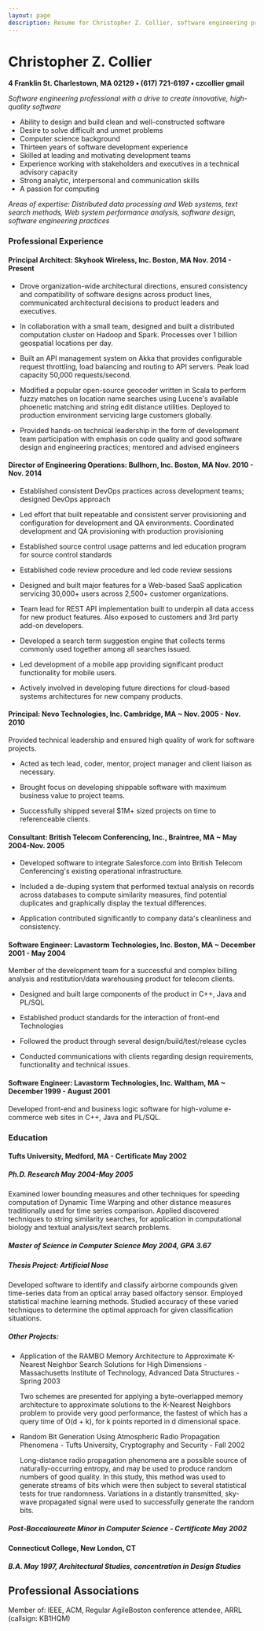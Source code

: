 ```yaml
---
layout: page
description: Resume for Christopher Z. Collier, software engineering professional in Boston
---
```

# Christopher Z. Collier

**4 Franklin St. Charlestown, MA 02129 &bull; (617) 721-6197 &bull; czcollier gmail**

_Software engineering professional with a drive to create innovative, high-quality software_

 - Ability to design and build clean and well-constructed software
 - Desire to solve difficult and unmet problems
 - Computer science background
 - Thirteen years of software development experience
 - Skilled at leading and motivating development teams
 - Experience working with stakeholders and executives in a technical advisory capacity
 - Strong analytic, interpersonal and communication skills
 - A passion for computing

_Areas of expertise: Distributed data processing and Web systems, text
search methods, Web system performance analysis, software design, software engineering
practices_

### Professional Experience

#### Principal Architect: Skyhook Wireless, Inc. Boston, MA Nov. 2014 - Present

 - Drove organization-wide architectural directions, ensured
   consistency and compatibility of software designs across product
   lines, communicated architectural decisions to product leaders and
   executives.
 
 - In collaboration with a small team, designed and built a
   distributed computation cluster on Hadoop and Spark. Processes
   over 1 billion geospatial locations per day.

 - Built an API management system on Akka that provides configurable
   request throttling, load balancing and routing to API servers. Peak
   load capacity 50,000 requests/second.
   
 - Modified a popular open-source geocoder written in Scala to
   perform fuzzy matches on location name searches using Lucene's
   available phoenetic matching and string edit distance utilities.
   Deployed to production environment servicing large customers globally.

 - Provided hands-on technical leadership in the form of development team
   participation with emphasis on code quality and good software design and
   engineering practices; mentored and advised engineers

#### Director of Engineering Operations: Bullhorn, Inc. Boston, MA Nov. 2010 - Nov. 2014

  - Established consistent DevOps practices across development teams;
    designed DevOps approach

  - Led effort that built repeatable and consistent server provisioning and
    configuration for development and QA environments. Coordinated development
    and QA provisioning with production provisioning

  - Established source control usage patterns and led education program for
    source control standards

  - Established code review procedure and led code review sessions

  - Designed and built major features for a Web-based SaaS application
   servicing 30,000+ users across 2,500+ customer organizations.

  - Team lead for REST API implementation built to underpin all data
    access for new product features. Also exposed to customers and 3rd
    party add-on developers.

  - Developed a search term suggestion engine that collects terms
    commonly used together among all searches issued.

  - Led development of a mobile app providing significant product
    functionality for mobile users.

  - Actively involved in developing future directions for cloud-based
    systems architectures for new company products.

#### Principal: Nevo Technologies, Inc. Cambridge, MA ~ Nov. 2005 - Nov. 2010
  Provided technical leadership and ensured high quality of work for software
  projects. 
  
  - Acted as tech lead, coder, mentor, project manager and client liaison as necessary.

  - Brought focus on developing shippable software with
    maximum business value to project teams.

  - Successfully shipped several $1M+ sized projects on time to referenceable clients.

#### Consultant: British Telecom Conferencing, Inc., Braintree, MA ~ May 2004-Nov. 2005
  - Developed software to integrate Salesforce.com into British Telecom
    Conferencing's existing operational infrastructure.

  - Included a de-duping system that performed textual analysis on records across databases
    to compute similarity measures, find potential duplicates and graphically
    display the textual differences.

  - Application contributed significantly to company data's cleanliness and consistency.

#### Software Engineer: Lavastorm Technologies, Inc. Boston, MA ~ December 2001 - May 2004 
   Member of the development team for a successful and complex billing analysis
   and restitution/data warehousing product for telecom clients.

  - Designed and built large components of the product in C++, Java and PL/SQL

  - Established product standards for the interaction of front-end Technologies

  - Followed the product through several design/build/test/release cycles

  - Conducted communications with clients regarding design requirements, functionality and
    technical issues. 

#### Software Engineer: Lavastorm Technologies, Inc. Waltham, MA ~ December 1999 - August 2001 
   Developed front-end and business logic software for high-volume e-commerce
   web sites in C++, Java and PL/SQL.

### Education

#### Tufts University, Medford, MA - Certificate May 2002

##### Ph.D. Research May 2004-May 2005
   Examined lower bounding measures and other techniques for speeding
   computation of Dynamic Time Warping and other distance measures traditionally
   used for time series comparison. Applied discovered techniques to string
   similarity searches, for application in computational biology and textual
   analysis/text search problems. 

#####  Master of Science in Computer Science May 2004, GPA 3.67

#####  Thesis Project: Artificial Nose 
  Developed software to identify and classify airborne compounds given time-series
  data from an optical array based olfactory sensor. Employed statistical machine
  learning methods. Studied accuracy of these varied techniques to determine the
  optimal approach for given classification situations. 

#####  Other Projects: 

 - Application of the RAMBO Memory Architecture to Approximate K-Nearest Neighbor Search Solutions for High Dimensions - Massachusetts Institute of Technology, Advanced Data Structures - Spring 2003

   Two schemes are presented for applying a byte-overlapped memory
   architecture to approximate solutions to the K-Nearest Neighbors problem
   to provide very good performance, the fastest of which has a query time of
   O(d + k), for k points reported in d dimensional space.

 - Random Bit Generation Using Atmospheric Radio Propagation Phenomena - Tufts University, Cryptography and Security - Fall 2002 

   Long-distance radio propagation phenomena are a possible source of
   naturally-occurring entropy, and may be used to produce random numbers of
   good quality. In this study, this method was used to generate streams of
   bits which were then subject to several statistical tests for true
   randomness. Variations in a distantly transmitted, sky-wave propagated
   signal were used to successfully generate the random bits.

##### Post-Baccalaureate Minor in Computer Science - Certificate May 2002

#### Connecticut College, New London, CT

##### B.A. May 1997, Architectural Studies, concentration in Design Studies



## Professional Associations
Member of: IEEE, ACM, Regular AgileBoston conference attendee, ARRL (callsign: KB1HQM)
